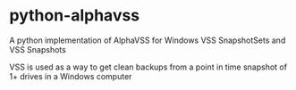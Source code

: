 # python-alphavss
A python implementation of AlphaVSS for Windows VSS SnapshotSets and VSS Snapshots

VSS is used as a way to get clean backups from a point in time snapshot of 1+ drives in a Windows computer
